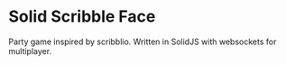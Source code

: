 # Solid Scribble Face

Party game inspired by scribblio.
Written in SolidJS with websockets for multiplayer.
